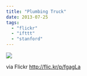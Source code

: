 ```yaml
---
title: "Plumbing Truck"
date: 2013-07-25
tags: 
  - "flickr"
  - "ifttt"
  - "stanford"
---
```


![](http://farm3.staticflickr.com/2860/9360551221_c58161b140_b.jpg)  

  
  
via Flickr http://flic.kr/p/fgagLa
